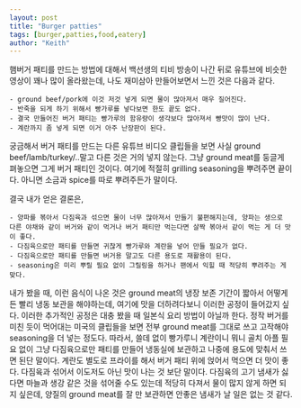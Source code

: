 ```yaml
---
layout: post
title: "Burger patties"
tags: [burger,patties,food,eatery]
author: "Keith"
---
```


햄버거 패티를 만드는 방법에 대해서 백선생의 티비 방송이 나간 뒤로 유튜브에 비슷한 영상이 꽤나 많이 올라왔는데, 나도 재미삼아 만들어보면서 느낀 것은 다음과 같다.

    - ground beef/pork에 이것 저것 넣게 되면 물이 많아져서 매우 질어진다.
    - 반죽을 되게 하기 위해서 빵가루를 넣다보면 한도 끝도 없다.
    - 결국 만들어진 버거 패티는 빵가루의 함유량이 생각보다 많아져서 빵맛이 많이 난다.
    - 계란까지 좀 넣게 되면 이거 아주 난장판이 된다.

궁금해서 버거 패티를 만드는 다른 유튜브 비디오 클립들을 보면 사실 ground beef/lamb/turkey/..말고 다른 것은 거의 넣지 않는다. 그냥 ground meat를 둥글게 펴놓으면 그게 버거 패티인 것이다. 여기에 적절히 grilling seasoning을 뿌려주면 끝이다. 아니면 소금과 spice를 따로 뿌려주든가 말이다. 

결국 내가 얻은 결론은,

    - 양파를 볶아서 다짐육과 섞으면 물이 너무 많아져서 만들기 불편해지는데, 양파는 생으로 다른 야채와 같이 버거와 같이 먹거나 버거 패티만 먹는다면 살짝 볶아서 같이 먹는 게 더 맛이 좋다.
    - 다짐육으로만 패티를 만들면 귀찮게 빵가루와 계란을 넣어 만들 필요가 없다.
    - 다짐육으로만 패티를 만들면 버거용 말고도 다른 용도로 재활용이 된다. 
    - seasoning은 미리 뿌릴 필요 없이 그릴링을 하거나 팬에서 익힐 때 적당히 뿌려주는 게 맞다.

내가 봤을 때, 이런 음식이 나온 것은 ground meat의 냉장 보존 기간이 짧아서 어떻게든 빨리 냉동 보관을 해야하는데, 여기에 맛을 더하려다보니 이러한 공정이 들어갔지 싶다. 이러한 추가적인 공정은 대충 봤을 때 일본식 요리 방법이 아닐까 한다. 정작 버거를 미친 듯이 먹어대는 미국의 클립들을 보면 전부 ground meat를 그대로 쓰고 고작해야 seasoning을 더 넣는 정도다. 
따라서, 쓸데 없이 빵가루니 계란이니 뭐니 골치 아플 필요 없이 그냥 다짐육으로만 패티를 만들어 냉동실에 보관하고 나중에 용도에 맞춰서 쓰면 된단 말이다. 계란도 별도로 프라이를 해서 버거 패티 위에 얹어서 먹으면 더 맛이 좋다. 다짐육과 섞어서 이도저도 아닌 맛이 나는 것 보단 말이다. 다짐육의 고기 냄새가 싫다면 마늘과 생강 같은 것을 섞어줄 수도 있는데 적당히 다져서 물이 많지 않게 하면 되지 싶은데, 양질의 ground meat를 잘 만 보관하면 안좋은 냄새가 날 일은 없는 것 같다. 
